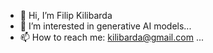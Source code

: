 - 👋 Hi, I’m Filip Kilibarda
- 👀 I’m interested in generative AI models...
- 📫 How to reach me: kilibarda@gmail.com ...

<!---
OmnixCode/OmnixCode is a ✨ special ✨ repository because its `README.md` (this file) appears on your GitHub profile.
You can click the Preview link to take a look at your changes.
--->
